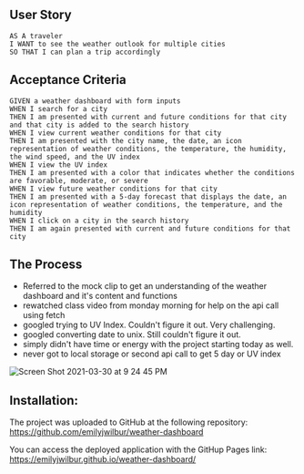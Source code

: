 ## User Story

```
AS A traveler
I WANT to see the weather outlook for multiple cities
SO THAT I can plan a trip accordingly
```

## Acceptance Criteria

```
GIVEN a weather dashboard with form inputs
WHEN I search for a city
THEN I am presented with current and future conditions for that city and that city is added to the search history
WHEN I view current weather conditions for that city
THEN I am presented with the city name, the date, an icon representation of weather conditions, the temperature, the humidity, the wind speed, and the UV index
WHEN I view the UV index
THEN I am presented with a color that indicates whether the conditions are favorable, moderate, or severe
WHEN I view future weather conditions for that city
THEN I am presented with a 5-day forecast that displays the date, an icon representation of weather conditions, the temperature, and the humidity
WHEN I click on a city in the search history
THEN I am again presented with current and future conditions for that city
```

## The Process
- Referred to the mock clip to get an understanding of the weather dashboard and it's content and functions
- rewatched class video from monday morning for help on the api call using fetch
- googled trying to UV Index. Couldn't figure it out. Very challenging.
- googled converting date to unix. Still couldn't figure it out. 
- simply didn't have time or energy with the project starting today as well.
- never got to local storage or second api call to get 5 day or UV index


![Screen Shot 2021-03-30 at 9 24 45 PM](https://user-images.githubusercontent.com/79462454/113077074-66c55200-919e-11eb-8559-faac4aa46c9e.png)

## Installation:

The project was uploaded to GitHub at the following repository: https://github.com/emilyjwilbur/weather-dashboard

You can access the deployed application with the GitHup Pages link: https://emilyjwilbur.github.io/weather-dashboard/

